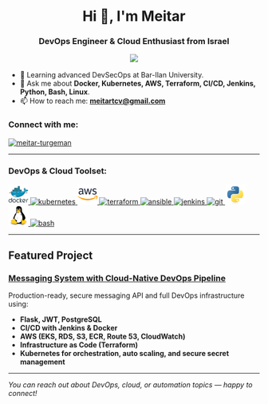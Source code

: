 <h1 align="center">Hi 👋, I'm Meitar</h1>
<h3 align="center">DevOps Engineer & Cloud Enthusiast from Israel</h3>

<center>
<p align="center">
  <img src="https://img.freepik.com/free-vector/laptop-with-program-code-isometric-icon-software-development-programming-applications-dark-neon_39422-971.jpg?t=st=1735503812~exp=1735507412~hmac=d82683afa49dcc6b68562ce05652090f25c10695f7b7d713d7b05737593fdc92&w=996" style="width: 50%;" />
</p>
</center>

- 🌱 Learning advanced DevSecOps at Bar-Ilan University.
- 💬 Ask me about **Docker, Kubernetes, AWS, Terraform, CI/CD, Jenkins, Python, Bash, Linux**.
- 📫 How to reach me: **meitartcv@gmail.com**

<h3 align="left">Connect with me:</h3>
<p align="left">
<a href="https://linkedin.com/in/meitar-turgeman" target="blank"><img align="center" src="https://raw.githubusercontent.com/rahuldkjain/github-profile-readme-generator/master/src/images/icons/Social/linked-in-alt.svg" alt="meitar-turgeman" height="30" width="40" /></a>
</p>

---

<h3 align="left">DevOps & Cloud Toolset:</h3>
<p align="left">
  <a href="https://www.docker.com/" target="_blank" rel="noreferrer">
    <img src="https://raw.githubusercontent.com/devicons/devicon/master/icons/docker/docker-original-wordmark.svg" alt="docker" width="40" height="40"/>
  </a>
  <a href="https://kubernetes.io" target="_blank" rel="noreferrer">
    <img src="https://www.vectorlogo.zone/logos/kubernetes/kubernetes-icon.svg" alt="kubernetes" width="40" height="40"/>
  </a>
  <a href="https://aws.amazon.com" target="_blank" rel="noreferrer">
    <img src="https://raw.githubusercontent.com/devicons/devicon/master/icons/amazonwebservices/amazonwebservices-original-wordmark.svg" alt="aws" width="40" height="40"/>
  </a>
  <a href="https://www.terraform.io/" target="_blank" rel="noreferrer">
    <img src="https://www.vectorlogo.zone/logos/terraformio/terraformio-icon.svg" alt="terraform" width="40" height="40"/>
  </a>
  <a href="https://www.ansible.com/" target="_blank" rel="noreferrer">
    <img src="https://www.vectorlogo.zone/logos/ansible/ansible-icon.svg" alt="ansible" width="40" height="40"/>
  </a>
  <a href="https://www.jenkins.io" target="_blank" rel="noreferrer">
    <img src="https://www.vectorlogo.zone/logos/jenkins/jenkins-icon.svg" alt="jenkins" width="40" height="40"/>
  </a>
  <a href="https://git-scm.com/" target="_blank" rel="noreferrer">
    <img src="https://www.vectorlogo.zone/logos/git-scm/git-scm-icon.svg" alt="git" width="40" height="40"/>
  </a>
  <a href="https://www.python.org" target="_blank" rel="noreferrer">
    <img src="https://raw.githubusercontent.com/devicons/devicon/master/icons/python/python-original.svg" alt="python" width="40" height="40"/>
  </a>
  <a href="https://www.linux.org/" target="_blank" rel="noreferrer">
    <img src="https://raw.githubusercontent.com/devicons/devicon/master/icons/linux/linux-original.svg" alt="linux" width="40" height="40"/>
  </a>
  <a href="https://www.gnu.org/software/bash/" target="_blank" rel="noreferrer">
    <img src="https://upload.wikimedia.org/wikipedia/commons/4/4b/Bash_Logo_Colored.svg" alt="bash" width="40" height="40"/>
  </a>
</p>

---

## Featured Project

### <a href="https://github.com/meitarturgeman/messaging_system">Messaging System with Cloud-Native DevOps Pipeline</a>
Production-ready, secure messaging API and full DevOps infrastructure using:
- **Flask, JWT, PostgreSQL**
- **CI/CD with Jenkins & Docker**
- **AWS (EKS, RDS, S3, ECR, Route 53, CloudWatch)**
- **Infrastructure as Code (Terraform)**
- **Kubernetes for orchestration, auto scaling, and secure secret management**

---

*You can reach out about DevOps, cloud, or automation topics — happy to connect!*

